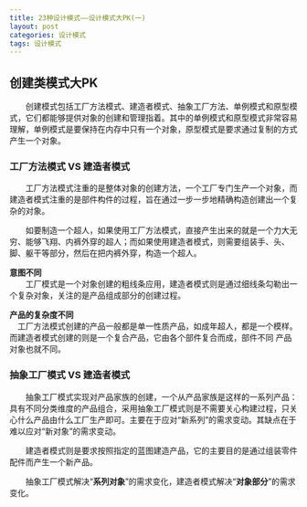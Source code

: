 ```yaml
---
title: 23种设计模式——设计模式大PK(一)
layout: post
categories: 设计模式
tags: 设计模式
---
```

## 创建类模式大PK
&emsp;&emsp;创建模式包括工厂方法模式、建造者模式、抽象工厂方法、单例模式和原型模式，它们都能够提供对象的创建和管理指着。其中的单例模式和原型模式非常容易理解，单例模式是要保持在内存中只有一个对象，原型模式是要求通过复制的方式产生一个对象。

### 工厂方法模式 VS 建造者模式

&emsp;&emsp;工厂方法模式注重的是整体对象的创建方法，一个工厂专门生产一个对象，而建造者模式注重的是部件构件的过程，旨在通过一步一步地精确构造创建出一个复杂的对象。

&emsp;&emsp;如要制造一个超人，如果使用工厂方法模式，直接产生出来的就是一个力大无穷、能够飞翔、内裤外穿的超人；而如果使用建造者模式，则需要组装手、头、脚、躯干等部分，然后在把内裤外穿，构造一个超人。

**意图不同**<br>
&emsp;&emsp;工厂模式是一个对象创建的粗线条应用，建造者模式则是通过细线条勾勒出一个复杂对象，关注的是产品组成部分的创建过程。

**产品的复杂度不同**<br>
&emsp;工厂方法模式创建的产品一般都是单一性质产品，如成年超人，都是一个模样。而建造者模式创建的则是一个复合产品，它由各个部件复合而成，部件不同 产品对象也就不同。

### 抽象工厂模式 VS 建造者模式
&emsp;&emsp;抽象工厂模式实现对产品家族的创建，一个从产品家族是这样的一系列产品：具有不同分类维度的产品组合，采用抽象工厂模式则是不需要关心构建过程，只关心什么产品由什么工厂生产即可。主要在于应对“新系列”的需求变动。其缺点在于难以应对“新对象”的需求变动。

&emsp;&emsp;建造者模式则是要求按照指定的蓝图建造产品，它的主要目的是通过组装零件配件而产生一个新产品。

&emsp;&emsp;抽象工厂模式解决“**系列对象**”的需求变化，建造者模式解决“**对象部分**”的需求变化。